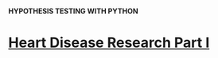 #### HYPOTHESIS TESTING WITH PYTHON

# [Heart Disease Research Part I](https://www.codecademy.com/courses/hypothesis-testing-python/projects/heart-disease-research-i)

